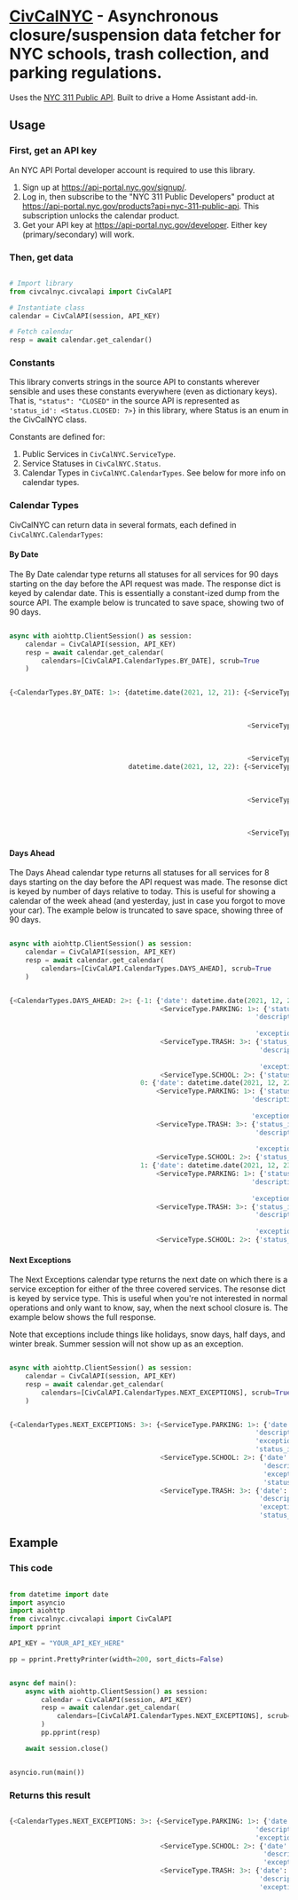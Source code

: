 # <ins>CivCalNYC</ins> - Asynchronous closure/suspension data fetcher for NYC schools, trash collection, and parking regulations.

Uses the [NYC 311 Public API](https://api-portal.nyc.gov/docs/services/nyc-311-public-api/operations/api-GetCalendar-get/console). Built to drive a Home Assistant add-in.

## Usage

### First, get an API key

An NYC API Portal developer account is required to use this library.

1. Sign up at https://api-portal.nyc.gov/signup/.
2. Log in, then subscribe to the "NYC 311 Public Developers" product at https://api-portal.nyc.gov/products?api=nyc-311-public-api. This subscription unlocks the calendar product.
3. Get your API key at https://api-portal.nyc.gov/developer. Either key (primary/secondary) will work.

### Then, get data

```python

# Import library
from civcalnyc.civcalapi import CivCalAPI

# Instantiate class
calendar = CivCalAPI(session, API_KEY)

# Fetch calendar
resp = await calendar.get_calendar()

```

### Constants

This library converts strings in the source API to constants wherever sensible and uses these constants everywhere (even as dictionary keys). That is, `"status": "CLOSED"` in the source API is represented as `'status_id': <Status.CLOSED: 7>}` in this library, where Status is an enum in the CivCalNYC class.

Constants are defined for:

1. Public Services in `CivCalNYC.ServiceType`.
2. Service Statuses in `CivCalNYC.Status`.
3. Calendar Types in `CivCalNYC.CalendarTypes`. See below for more info on calendar types.

### Calendar Types

CivCalNYC can return data in several formats, each defined in `CivCalNYC.CalendarTypes`:

#### By Date

The By Date calendar type returns all statuses for all services for 90 days starting on the day before the API request was made. The response dict is keyed by calendar date. This is essentially a constant-ized dump from the source API. The example below is truncated to save space, showing two of 90 days.

```python

async with aiohttp.ClientSession() as session:
    calendar = CivCalAPI(session, API_KEY)
    resp = await calendar.get_calendar(
        calendars=[CivCalAPI.CalendarTypes.BY_DATE], scrub=True
    )

```

```python

{<CalendarTypes.BY_DATE: 1>: {datetime.date(2021, 12, 21): {<ServiceType.PARKING: 1>: {'status_id': <Status.IN_EFFECT: 1>,
                                                                                    'description': 'Alternate side parking and meters are in effect. Follow the new rule for residential streets: If '
                                                                                                   'the ASP sign shows more than one day, only the last day is in effect for that side of the street.',
                                                                                    'exception_name': None},
                                                            <ServiceType.TRASH: 3>: {'status_id': <Status.ON_SCHEDULE: 2>,
                                                                                     'description': 'Trash and recycling collections are on schedule. Compost collections in participating '
                                                                                                    'neighborhoods are also on schedule.',
                                                                                     'exception_name': None},
                                                            <ServiceType.SCHOOL: 2>: {'status_id': <Status.OPEN: 3>, 'description': 'Public schools are open.', 'exception_name': None}},
                              datetime.date(2021, 12, 22): {<ServiceType.PARKING: 1>: {'status_id': <Status.IN_EFFECT: 1>,
                                                                                    'description': 'Alternate side parking and meters are in effect. Follow the new rule for residential streets: If '
                                                                                                   'the ASP sign shows more than one day, only the last day is in effect for that side of the street.',
                                                                                    'exception_name': None},
                                                            <ServiceType.TRASH: 3>: {'status_id': <Status.ON_SCHEDULE: 2>,
                                                                                     'description': 'Trash and recycling collections are on schedule. Compost collections in participating '
                                                                                                    'neighborhoods are also on schedule.',
                                                                                     'exception_name': None},
                                                            <ServiceType.SCHOOL: 2>: {'status_id': <Status.OPEN: 3>, 'description': 'Public schools are open.', 'exception_name': None}}}}

```

#### Days Ahead

The Days Ahead calendar type returns all statuses for all services for 8 days starting on the day before the API request was made. The resonse dict is keyed by number of days relative to today. This is useful for showing a calendar of the week ahead (and yesterday, just in case you forgot to move your car). The example below is truncated to save space, showing three of 90 days.

```python

async with aiohttp.ClientSession() as session:
    calendar = CivCalAPI(session, API_KEY)
    resp = await calendar.get_calendar(
        calendars=[CivCalAPI.CalendarTypes.DAYS_AHEAD], scrub=True
    )

```

```python

{<CalendarTypes.DAYS_AHEAD: 2>: {-1: {'date': datetime.date(2021, 12, 21),
                                      <ServiceType.PARKING: 1>: {'status_id': <Status.IN_EFFECT: 1>,
                                                              'description': 'Alternate side parking and meters are in effect. Follow the new rule for residential streets: If the ASP sign shows more '
                                                                             'than one day, only the last day is in effect for that side of the street.',
                                                              'exception_name': None},
                                      <ServiceType.TRASH: 3>: {'status_id': <Status.ON_SCHEDULE: 2>,
                                                               'description': 'Trash and recycling collections are on schedule. Compost collections in participating neighborhoods are also on '
                                                                              'schedule.',
                                                               'exception_name': None},
                                      <ServiceType.SCHOOL: 2>: {'status_id': <Status.OPEN: 3>, 'description': 'Public schools are open.', 'exception_name': None}},
                                 0: {'date': datetime.date(2021, 12, 22),
                                     <ServiceType.PARKING: 1>: {'status_id': <Status.IN_EFFECT: 1>,
                                                             'description': 'Alternate side parking and meters are in effect. Follow the new rule for residential streets: If the ASP sign shows more '
                                                                            'than one day, only the last day is in effect for that side of the street.',
                                                             'exception_name': None},
                                     <ServiceType.TRASH: 3>: {'status_id': <Status.ON_SCHEDULE: 2>,
                                                              'description': 'Trash and recycling collections are on schedule. Compost collections in participating neighborhoods are also on '
                                                                             'schedule.',
                                                              'exception_name': None},
                                     <ServiceType.SCHOOL: 2>: {'status_id': <Status.OPEN: 3>, 'description': 'Public schools are open.', 'exception_name': None}},
                                 1: {'date': datetime.date(2021, 12, 23),
                                     <ServiceType.PARKING: 1>: {'status_id': <Status.IN_EFFECT: 1>,
                                                             'description': 'Alternate side parking and meters are in effect. Follow the new rule for residential streets: If the ASP sign shows more '
                                                                            'than one day, only the last day is in effect for that side of the street.',
                                                             'exception_name': None},
                                     <ServiceType.TRASH: 3>: {'status_id': <Status.ON_SCHEDULE: 2>,
                                                              'description': 'Trash and recycling collections are on schedule. Compost collections in participating neighborhoods are also on '
                                                                             'schedule.',
                                                              'exception_name': None},
                                     <ServiceType.SCHOOL: 2>: {'status_id': <Status.OPEN: 3>, 'description': 'Public schools are open.', 'exception_name': None}}}}

```

#### Next Exceptions

The Next Exceptions calendar type returns the next date on which there is a service exception for either of the three covered services. The resonse dict is keyed by service type. This is useful when you're not interested in normal operations and only want to know, say, when the next school closure is. The example below shows the full response.

Note that exceptions include things like holidays, snow days, half days, and winter break. Summer session will not show up as an exception.

```python

async with aiohttp.ClientSession() as session:
    calendar = CivCalAPI(session, API_KEY)
    resp = await calendar.get_calendar(
        calendars=[CivCalAPI.CalendarTypes.NEXT_EXCEPTIONS], scrub=True
    )

```

```python

{<CalendarTypes.NEXT_EXCEPTIONS: 3>: {<ServiceType.PARKING: 1>: {'date': datetime.date(2021, 12, 24),
                                                              'description': 'Alternate side parking and meters are suspended for Christmas Day (Observed).',
                                                              'exception_name': 'Christmas Day',
                                                              'status_id': <Status.SUSPENDED: 6>},
                                      <ServiceType.SCHOOL: 2>: {'date': datetime.date(2021, 12, 24),
                                                                'description': 'Public schools are closed for Winter Recess through December 31.',
                                                                'exception_name': 'Winter Recess',
                                                                'status_id': <Status.CLOSED: 7>},
                                      <ServiceType.TRASH: 3>: {'date': datetime.date(2021, 12, 25),
                                                               'description': 'Trash, recycling, and compost collections are suspended for Christmas.',
                                                               'exception_name': 'Christmas',
                                                               'status_id': <Status.SUSPENDED: 6>}}}

```

## Example

### This code

```python

from datetime import date
import asyncio
import aiohttp
from civcalnyc.civcalapi import CivCalAPI
import pprint

API_KEY = "YOUR_API_KEY_HERE"

pp = pprint.PrettyPrinter(width=200, sort_dicts=False)


async def main():
    async with aiohttp.ClientSession() as session:
        calendar = CivCalAPI(session, API_KEY)
        resp = await calendar.get_calendar(
            calendars=[CivCalAPI.CalendarTypes.NEXT_EXCEPTIONS], scrub=True
        )
        pp.pprint(resp)

    await session.close()


asyncio.run(main())

```

### Returns this result

```python

{<CalendarTypes.NEXT_EXCEPTIONS: 3>: {<ServiceType.PARKING: 1>: {'date': datetime.date(2021, 12, 24),
                                                              'description': 'Alternate side parking and meters are suspended for Christmas Day (Observed).',
                                                              'exception_name': 'Christmas Day'},
                                      <ServiceType.SCHOOL: 2>: {'date': datetime.date(2021, 12, 24),
                                                                'description': 'Public schools are closed for Winter Recess through December 31.',
                                                                'exception_name': 'Winter Recess'},
                                      <ServiceType.TRASH: 3>: {'date': datetime.date(2021, 12, 25),
                                                               'description': 'Trash, recycling, and compost collections are suspended for Christmas.',
                                                               'exception_name': 'Christmas'}}}

```
